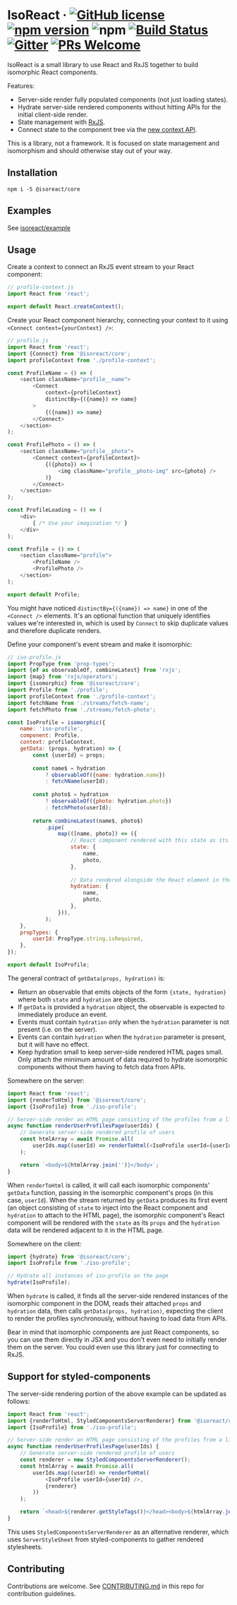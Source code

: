 # IsoReact &middot; [![GitHub license](https://img.shields.io/badge/license-MIT-blue.svg)](https://github.com/isoreact/core/blob/master/LICENSE) [![npm version](https://img.shields.io/npm/v/@isoreact/core.svg?style=flat)](https://www.npmjs.com/package/@isoreact/core) ![npm](https://img.shields.io/npm/dw/@isoreact/core.svg) [![Build Status](https://travis-ci.org/isoreact/core.svg?branch=develop)](https://travis-ci.org/isoreact/core) [![Gitter](https://img.shields.io/gitter/room/isoreact-core/isoreact.svg)](https://gitter.im/isoreact-core/isoreact) [![PRs Welcome](https://img.shields.io/badge/pull_requests-welcome-brightgreen.svg)](https://github.com/isoreact/core/blob/master/CONTRIBUTING.md)

IsoReact is a small library to use React and RxJS together to build isomorphic
React components.

Features:

* Server-side render fully populated components (not just loading states).
* Hydrate server-side rendered components without hitting APIs for the initial
  client-side render.
* State management with [RxJS](https://github.com/ReactiveX/rxjs).
* Connect state to the component tree via the [new context API](https://reactjs.org/docs/context.html).

This is a library, not a framework. It is focused on state management and
isomorphism and should otherwise stay out of your way.

## Installation

```
npm i -S @isoreact/core
```

## Examples

See [isoreact/example](https://github.com/isoreact/example)

## Usage

Create a context to connect an RxJS event stream to your React component:

```js
// profile-context.js
import React from 'react';

export default React.createContext();
```

Create your React component hierarchy, connecting your context to it using `<Connect context={yourContext} />`:

```js
// profile.js
import React from 'react';
import {Connect} from '@isoreact/core';
import profileContext from './profile-context';

const ProfileName = () => (
    <section className="profile__name">
        <Connect
            context={profileContext}
            distinctBy={({name}) => name}
        >
            {({name}) => name}
        </Connect>
    </section>
);

const ProfilePhoto = () => (
    <section className="profile__photo">
        <Connect context={profileContext}>
            {({photo}) => (
                <img className="profile__photo-img" src={photo} />
            )}
        </Connect>
    </section>
);

const ProfileLoading = () => (
    <div>
        { /* Use your imagination */ }
    </div>
);

const Profile = () => (
    <section className="profile">
        <ProfileName />
        <ProfilePhoto />
    </section>
);

export default Profile;
```

You might have noticed `distinctBy={({name}) => name}` in one of the `<Connect />` elements. It's an optional function that uniquely identifies values we're interested in, which is used by `Connect` to skip duplicate values and therefore duplicate renders.

Define your component's event stream and make it isomorphic:

```js
// iso-profile.js
import PropType from 'prop-types';
import {of as observableOf, combineLatest} from 'rxjs';
import {map} from 'rxjs/operators';
import {isomorphic} from '@isoreact/core';
import Profile from './profile';
import profileContext from './profile-context';
import fetchName from './streams/fetch-name';
import fetchPhoto from './streams/fetch-photo';

const IsoProfile = isomorphic({
    name: 'iso-profile',
    component: Profile,
    context: profileContext,
    getData: (props, hydration) => {
        const {userId} = props;
        
        const name$ = hydration
            ? observableOf({name: hydration.name})
            : fetchName(userId);
        
        const photo$ = hydration
            ? observableOf({photo: hydration.photo})
            : fetchPhoto(userId);
        
        return combineLatest(name$, photo$)
            .pipe(
                map(([name, photo]) => ({
                    // React component rendered with this state as its props
                    state: {
                        name,
                        photo,
                    },
                    
                    // Data rendered alongside the React element in the HTML page
                    hydration: {
                        name,
                        photo,
                    },
                })),
            );
    },
    propTypes: {
        userId: PropType.string.isRequired,
    },
});

export default IsoProfile;
```

The general contract of `getData(props, hydration)` is:

* Return an observable that emits objects of the form `{state, hydration}` where both `state` and `hydration` are
  objects.
* If `getData` is provided a `hydration` object, the observable is expected to immediately produce an event.
* Events must contain `hydration` only when the `hydration` parameter is not present (i.e. on the server).
* Events can contain `hydration` when the `hydration` parameter is present, but it will have no effect.
* Keep hydration small to keep server-side rendered HTML pages small. Only attach the minimum amount of data required
  to hydrate isomorphic components without them having to fetch data from APIs.

Somewhere on the server:

```js
import React from 'react';
import {renderToHtml} from '@isoreact/core';
import {IsoProfile} from './iso-profile';

// Server-side render an HTML page consisting of the profiles from a list of user IDs.
async function renderUserProfilesPage(userIds) {
    // Generate server-side rendered profile of users
    const htmlArray = await Promise.all(
        userIds.map((userId) => renderToHtml(<IsoProfile userId={userId} />))
    );

    return `<body>${htmlArray.join('')}</body>`;
}
```

When `renderToHtml` is called, it will call each isomorphic components' `getData` function, passing in the isomorphic
component's props (in this case, `userId`). When the stream returned by `getData` produces its first event (an object
consisting of `state` to inject into the React component and `hydration` to attach to the HTML page), the isomorphic
component's React component will be rendered with the `state` as its `props` and the `hydration` data will be rendered
adjacent to it in the HTML page.

Somewhere on the client:

```js
import {hydrate} from '@isoreact/core';
import IsoProfile from './iso-profile';

// Hydrate all instances of iso-profile on the page
hydrate(IsoProfile);
```

When `hydrate` is called, it finds all the server-side rendered instances of the isomorphic component in the DOM, reads
their attached `props` and `hydration` data, then calls `getData(props, hydration)`, expecting the client to render the
profiles synchronously, without having to load data from APIs.

Bear in mind that isomorphic components are just React components, so you can use them directly in JSX and you don't
even need to initially render them on the server. You could even use this library just for connecting to RxJS.

## Support for styled-components

The server-side rendering portion of the above example can be updated as follows:

```js
import React from 'react';
import {renderToHtml, StyledComponentsServerRenderer} from '@isoreact/core';
import {IsoProfile} from './iso-profile';

// Server-side render an HTML page consisting of the profiles from a list of user IDs.
async function renderUserProfilesPage(userIds) {
    // Generate server-side rendered profile of users
    const renderer = new StyledComponentsServerRenderer();
    const htmlArray = await Promise.all(
        userIds.map((userId) => renderToHtml(
            <IsoProfile userId={userId} />,
            {renderer}
        ))
    );

    return `<head>${renderer.getStyleTags()}</head><body>${htmlArray.join('')}</body>`;
}
```

This uses `StyledComponentsServerRenderer` as an alternative renderer, which uses `ServerStyleSheet` from
styled-components to gather rendered stylesheets.

## Contributing

Contributions are welcome. See [CONTRIBUTING.md](CONTRIBUTING.md) in this repo for contribution guidelines.
